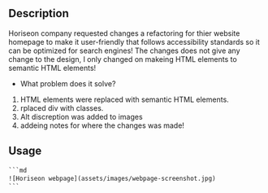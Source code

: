 # <Marketing-Company>

## Description

Horiseon company requested changes a refactoring for thier website homepage to make it user-friendly that follows accessibility standards so it can be optimized for search engines!
The changes does not give any change to the design, I only changed on makeing HTML elements to semantic HTML elements!

- What problem does it solve?

1. HTML elements were replaced with semantic HTML elements.
2. rplaced div with classes.
3. Alt discreption was added to images
4. addeing notes for where the changes was made!

## Usage

    ```md
    ![Horiseon webpage](assets/images/webpage-screenshot.jpg)
    ```
